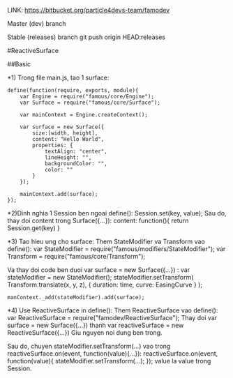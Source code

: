 LINK: https://bitbucket.org/particle4devs-team/famodev

Master (dev) branch

Stable (releases) branch
git push origin HEAD:releases

#ReactiveSurface

##Basic

*1) Trong file main.js, tao 1 surface:

	define(function(require, exports, module){	
		var Engine = require("famous/core/Engine");
		var Surface = require("famous/core/Surface");
		
		var mainContext = Engine.createContext();
		
		var surface = new Surface({
			size:[width, height],
			content: "Hello World",
			properties: {
				textAlign: "center",
				lineHeight: "",
				backgroundColor: "",
				color: ""
			}
		});
		
		mainContext.add(surface);		
	});

*2)Dinh nghia 1 Session ben ngoai define():
	Session.set(key, value);
Sau do, thay doi content trong Surface({...}):
	content: function(){
		return Session.get(key)
	}
	
*3) Tao hieu ung cho surface:
Them StateModifier va Transform vao define():
	var StateModifier = require("famous/modifiers/StateModifier");
	var Transform = require("famous/core/Transform");
	
Va thay doi code ben duoi var surface = new Surface({...}) :
	var stateModifier = new StateModifier();
	stateModifier.setTransform(
		Transform.translate(x, y, z),
		{ duration: time, curve: EasingCurve }
	);
	
	manContext._add(stateModifier).add(surface);
	
*4) Use ReactiveSurface in define():
Them ReactiveSurface vao define():
	var ReactiveSurface = require("famodev/ReactiveSurface");
Thay doi var surface = new Surface({...}) thanh var reactiveSurface = new ReactiveSurface({...})
Giu nguyen noi dung ben trong.

Sau do, chuyen stateModifier.setTransform(...) vao trong reactiveSurface.on(event, function(value){...}):
	reactiveSurface.on(event, function(value){
		stateModifier.setTransform(...);
	});
value la value trong Session.



